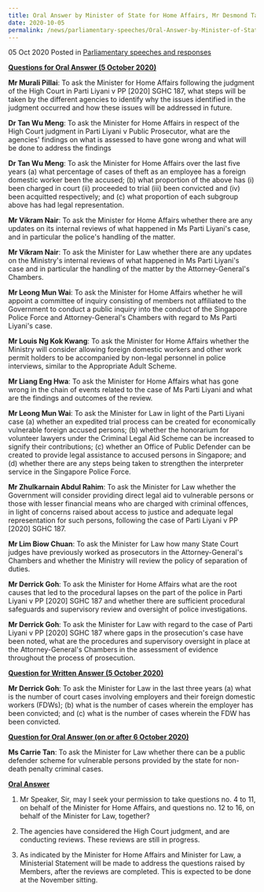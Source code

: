 ```yaml
---
title: Oral Answer by Minister of State for Home Affairs, Mr Desmond Tan, to Parliamentary Questions on Parti Liyani v Public Prosecutor
date: 2020-10-05
permalink: /news/parliamentary-speeches/Oral-Answer-by-Minister-of-State-for-Home-Affairs-Desmond-Tan-to-PQs-on-Parti-Liyani-v-Public-Prosecutor
---
```

 
05 Oct 2020 Posted in [Parliamentary speeches and responses](/news/parliamentary-speeches)

<b><u>Questions for Oral Answer (5 October 2020)</u></b>

<b>Mr Murali Pillai</b>: To ask the Minister for Home Affairs following the judgment of the High Court in Parti Liyani v PP [2020] SGHC 187, what steps will be taken by the different agencies to identify why the issues identified in the judgment occurred and how these issues will be addressed in future.

<b>Dr Tan Wu Meng</b>: To ask the Minister for Home Affairs in respect of the High Court judgment in Parti Liyani v Public Prosecutor, what are the agencies' findings on what is assessed to have gone wrong and what will be done to address the findings 

<b>Dr Tan Wu Meng</b>: To ask the Minister for Home Affairs over the last five years (a) what percentage of cases of theft as an employee has a foreign domestic worker been the accused; (b) what proportion of the above has (i) been charged in court (ii) proceeded to trial (iii) been convicted and (iv) been acquitted respectively; and (c) what proportion of each subgroup above has had legal representation. 

<b>Mr Vikram Nair</b>: To ask the Minister for Home Affairs whether there are any updates on its internal reviews of what happened in Ms Parti Liyani's case, and in particular the police's handling of the matter. 

<b>Mr Vikram Nair</b>: To ask the Minister for Law whether there are any updates on the Ministry's internal reviews of what happened in Ms Parti Liyani's case and in particular the handling of the matter by the Attorney-General's Chambers.

<b>Mr Leong Mun Wai</b>: To ask the Minister for Home Affairs whether he will appoint a committee of inquiry consisting of members not affiliated to the Government to conduct a public inquiry into the conduct of the Singapore Police Force and Attorney-General's Chambers with regard to Ms Parti Liyani's case. 

<b>Mr Louis Ng Kok Kwang</b>: To ask the Minister for Home Affairs whether the Ministry will consider allowing foreign domestic workers and other work permit holders to be accompanied by non-legal personnel in police interviews, similar to the Appropriate Adult Scheme.

<b>Mr Liang Eng Hwa</b>: To ask the Minister for Home Affairs what has gone wrong in the chain of events related to the case of Ms Parti Liyani and what are the findings and outcomes of the review.

<b>Mr Leong Mun Wai</b>: To ask the Minister for Law in light of the Parti Liyani case (a) whether an expedited trial process can be created for economically vulnerable foreign accused persons; (b) whether the honorarium for volunteer lawyers under the Criminal Legal Aid Scheme can be increased to signify their contributions; (c) whether an Office of Public Defender can be created to provide legal assistance to accused persons in Singapore; and (d) whether there are any steps being taken to strengthen the interpreter service in the Singapore Police Force.

<b>Mr Zhulkarnain Abdul Rahim</b>: To ask the Minister for Law whether the Government will consider providing direct legal aid to vulnerable persons or those with lesser financial means who are charged with criminal offences, in light of concerns raised about access to justice and adequate legal representation for such persons, following the case of Parti Liyani v PP [2020] SGHC 187.

<b>Mr Lim Biow Chuan</b>: To ask the Minister for Law how many State Court judges have previously worked as prosecutors in the Attorney-General's Chambers and whether the Ministry will review the policy of separation of duties. 

<b>Mr Derrick Goh</b>: To ask the Minister for Home Affairs what are the root causes that led to the procedural lapses on the part of the police in Parti Liyani v PP [2020] SGHC 187 and whether there are sufficient procedural safeguards and supervisory review and oversight of police investigations.

<b>Mr Derrick Goh</b>: To ask the Minister for Law with regard to the case of Parti Liyani v PP [2020] SGHC 187 where gaps in the prosecution's case have been noted, what are the procedures and supervisory oversight in place at the Attorney-General's Chambers in the assessment of evidence throughout the process of prosecution.

<b><u>Question for Written Answer (5 October 2020)</u></b>

<b>Mr Derrick Goh</b>: To ask the Minister for Law in the last three years (a) what is the number of court cases involving employers and their foreign domestic workers (FDWs); (b) what is the number of cases wherein the employer has been convicted; and (c) what is the number of cases wherein the FDW has been convicted.

<b><u>Question for Oral Answer (on or after 6 October 2020)</u></b>

<b>Ms Carrie Tan</b>: To ask the Minister for Law whether there can be a public defender scheme for vulnerable persons provided by the state for non-death penalty criminal cases.

<b><u>Oral Answer</u></b>

1. Mr Speaker, Sir, may I seek your permission to take questions no. 4 to 11, on behalf of the Minister for Home Affairs, and questions no. 12 to 16, on behalf of the Minister for Law, together?

2. The agencies have considered the High Court judgment, and are conducting reviews. These reviews are still in progress. 

3. As indicated by the Minister for Home Affairs and Minister for Law, a Ministerial Statement will be made to address the questions raised by Members, after the reviews are completed. This is expected to be done at the November sitting.
